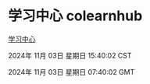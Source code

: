 # 学习中心 colearnhub
[学习中心](http://219.139.197.74:56308/colearnhub/)

2024年 11月 03日 星期日 15:40:02 CST

2024年 11月 03日 星期日 07:40:02 GMT
